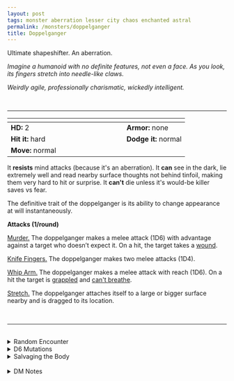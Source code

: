 ```yaml
---
layout: post
tags: monster aberration lesser city chaos enchanted astral
permalink: /monsters/doppelganger
title: Doppelganger
---
```


Ultimate shapeshifter. An aberration.

_Imagine a humanoid with no definite features, not even a face. As you look, its fingers stretch into needle-like claws._

_Weirdly agile, professionally charismatic, wickedly intelligent._

<br>

---

|  <span style="display: inline-block; width:250px"></span>  |  |
| -------- | --------|
| **HD:** 2 | **Armor:** none  |
| **Hit it:** hard    | **Dodge it:** normal  |
| **Move:** normal     |   | 

It **resists** mind attacks (because it's an aberration).
It **can** see in the dark, lie extremely well and read nearby surface thoughts not behind tinfoil, making them very hard to hit or surprise.
It **can't** die unless it's would-be killer saves vs fear.  

The definitive trait of the doppelganger is its ability to change appearance at will instantaneously.

**Attacks (1/round)**

<ins>Murder.</ins> The doppelganger makes a melee attack (1D6) with advantage against a target who doesn’t expect it. On a hit, the target takes a [wound](/2020/11/09/base-rules/).

<ins>Knife Fingers.</ins> The doppelganger makes two melee attacks (1D4).

<ins>Whip Arm.</ins> The doppelganger makes a melee attack with reach (1D6). On a hit the target is [grappled](/2020/11/10/extra-rules/#conditions) and [can't breathe](/2020/11/10/extra-rules/#conditions).

<ins>Stretch.</ins> The doppelganger attaches itself to a large or bigger surface nearby and is dragged to its location.

<br>

---

<br>

<details markdown="1">
<summary>Random Encounter</summary>

1. **Monster:** 1 doppelganger and 1D4 commoners.
1. **Lair:** A normal bedroom with a hidden secret cache of documents detailing the lives of multiple personas. <br>    &nbsp; OR <br>    **Omen:** Normal footsteps. Nothing special here.
1. **Spoor:** The long dead body of somebody supposedly alive.
1. **Tracks:** Normal humanoid tracks, nothing special here.
1. **Trace:** [rumor] One time, somebody disappeared just after inheriting.
1. **Trace:** [Rumor] Somebody has changed recently.
</details>

<details markdown="1">
<summary>D6 Mutations</summary>

Your studies of the aberration has changed you in horrible, gruesome ways: you lose all features on ...

1. ... your left leg.
1. ... your right leg.
1. ... your off arm.
1. ... your good arm.
1. ... your face.
1. reroll. You know the [spell word](https://saltygoo.github.io/class/magic-user#spell-words) *Copy* and gain one Spell Die.
</details>

<details markdown="1">
<summary>Salvaging the Body</summary>

You find ...(Roll as many times as the HD of the monster)

1. Nothing.
1. A weapon from the impersonated person.
1. Jewelry from the impersonated person (mundane).
1. Some tool for spying.
1. The name of a contact.
1. Stolen documents (valuable).

It's a little known secret that the body of a doppelganger can be very useful:

<span class="alchemy">**Doppelganger Carcas.** Can be made to look exactly like you for 24h. Rots. </span>
</details>

<br>

<details markdown="1">
<summary>DM Notes</summary>
Having played Baldur's Gate countless times, I have a particular fondness for the doppelganger. I do, however, find that a creature that can change appearance at will should have more weird attacks.
</details>
